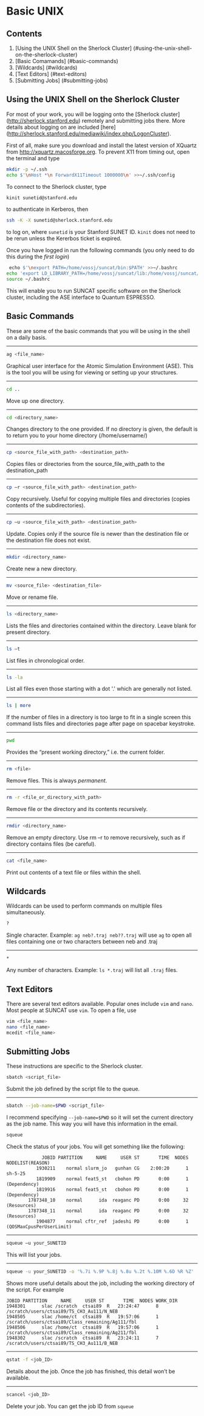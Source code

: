 # Basic UNIX
## Contents
1. [Using the UNIX Shell on the Sherlock Cluster] (#using-the-unix-shell-on-the-sherlock-cluster)
2. [Basic Comamands] (#basic-commands)
3. [Wildcards] (#wildcards)
4. [Text Editors] (#text-editors)
5. [Submitting Jobs] (#submitting-jobs)

## Using the UNIX Shell on the Sherlock Cluster

For most of your work, you will be logging onto the [Sherlock cluster] (http://sherlock.stanford.edu) remotely and submitting jobs there. More details about logging on are included [here] (http://sherlock.stanford.edu/mediawiki/index.php/LogonCluster).

First of all, make sure you download and install the latest version of XQuartz from http://xquartz.macosforge.org. To prevent X11 from timing out, open the terminal and type
```bash
mkdir -p ~/.ssh
echo $'\nHost *\n ForwardX11Timeout 1000000\n' >>~/.ssh/config
```

To connect to the Sherlock cluster, type

```bash
kinit sunetid@stanford.edu
```
to authenticate in Kerberos, then
```bash
ssh -K -X sunetid@sherlock.stanford.edu
```
to log on, where ```sunetid``` is your Stanford SUNET ID. ```kinit``` does not need to be rerun unless the Kererbos ticket is expired.

Once you have logged in run the following commands (you only need to do this during the *first login*)
```bash
￼echo $'\nexport PATH=/home/vossj/suncat/bin:$PATH' >>~/.bashrc
echo 'export LD_LIBRARY_PATH=/home/vossj/suncat/lib:/home/vossj/suncat/lib64:$LD_LIBRARY_PATH' >>~/.bashrc
source ~/.bashrc
```
This will enable you to run SUNCAT specific software on the Sherlock cluster, including the ASE interface to Quantum ESPRESSO.

## Basic Commands

These are some of the basic commands that you will be using in the shell on a daily basis.
___
```bash
ag <file_name>
```
Graphical user interface for the Atomic Simulation Environment (ASE). This is the tool you will be using for viewing or setting up your structures.
___

```bash
cd ..
```
Move up one directory. 
___

```bash
cd <directory_name>
```
Changes directory to the one provided. If no directory is given, the default is to return you to your home directory (/home/username/) 
___

```bash
cp <source_file_with_path> <destination_path>
```
Copies files or directories from the source_file_with_path to the destination_path 
___

```bash
cp –r <source_file_with_path> <destination_path>
```
Copy recursively. Useful for copying multiple files and directories (copies contents of the subdirectories). 
___

```bash
cp –u <source_file_with_path> <destination_path>
```
Update. Copies only if the source file is newer than the destination file or the destination file does not exist. 
___

```bash
mkdir <directory_name>
```
Create new a new directory. 
___

```bash
mv <source_file> <destination_file>
```
Move or rename file.
___

```bash
ls <directory_name>
```
Lists the files and directories contained within the directory. Leave blank for present directory.
___

```bash
ls –t
```
List files in chronological order.
___

```bash
ls -la
```
List all files even those starting with a dot '.' which are generally not listed. 
___

```bash
ls | more
```
If the number of files in a directory is too large to fit in a single screen this command lists files and directories page after page on spacebar keystroke. 
___

```bash
pwd
```
Provides the “present working directory,” i.e.   the current folder.
___

```bash
rm <file>
```
Remove files. This is always *permanent*.
___

```bash
rm -r <file_or_directory_with_path>
```
Remove file or the directory and its contents recursively. 
___

```bash
rmdir <directory_name>
```
Remove an empty directory. Use rm –r to remove recursively, such as if directory contains files (be careful).
___

```bash
cat <file_name>
```
Print out contents of a text file or files within the shell.
## Wildcards
Wildcards can be used to perform commands on multiple files simultaneously.
```bash
?
```
Single character. Example: ```ag neb?.traj neb??.traj``` will use ```ag``` to open all files containing one or two characters between neb and .traj
___

```bash
*
```
Any number of characters. Example: ```ls *.traj``` will list all ```.traj``` files.

## Text Editors
There are several text editors available. Popular ones include ```vim``` and ```nano```. Most people at SUNCAT use ```vim```. To open a file, use
```bash
vim <file_name>
nano <file_name>
mcedit <file_name>
```

## Submitting Jobs
These instructions are specific to the Sherlock cluster.
```bash
sbatch <script_file>
```
Submit the job defined by the script file to the queue. 
___
```bash
sbatch --job-name=$PWD <script_file>
```
I recommend specifying `--job-name=$PWD` so it will set the current directory as the job name. This way you will have this information in the email.

```bash
squeue
```
Check the status of your jobs. You will get something like the following: 

```
             JOBID PARTITION     NAME     USER ST       TIME  NODES NODELIST(REASON)
           1930211    normal slurm_jo   gunhan CG    2:00:20      1 sh-5-25
           1819909    normal feat5_st   cbohon PD       0:00      1 (Dependency)
           1819916    normal feat5_st   cbohon PD       0:00      1 (Dependency)
        1787348_10    normal      ida  reaganc PD       0:00     32 (Resources)
        1787348_11    normal      ida  reaganc PD       0:00     32 (Resources)
           1904877    normal cftr_ref  jadeshi PD       0:00      1 (QOSMaxCpusPerUserLimit)
```
___

```bash
squeue –u your_SUNETID
```
This will list your jobs.
___
```bash
squeue -u your_SUNETID -o '%.7i %.9P %.8j %.8u %.2t %.10M %.6D %R %Z'
```
Shows more useful details about the job, including the working directory of the script. For example
```
JOBID PARTITION     NAME     USER ST       TIME  NODES WORK_DIR
1948301      slac /scratch  ctsai89  R   23:24:47      8 /scratch/users/ctsai89/TS_CH3_Au111/N_NEB
1948505      slac /home/ct  ctsai89  R   19:57:06      1 /scratch/users/ctsai89/Class_remaining/Ag111/fbl
1948506      slac /home/ct  ctsai89  R   19:57:06      1 /scratch/users/ctsai89/Class_remaining/Ag211/fbl
1948302      slac /scratch  ctsai89  R   23:24:11      7 /scratch/users/ctsai89/TS_CH3_Au111/B_NEB
```
___
```bash
qstat -f <job_ID>
```
Details about the job. Once the job has finished, this detail won’t be available.

___
```bash
scancel <job_ID>
```
Delete your job. You can get the job ID from ```squeue```
